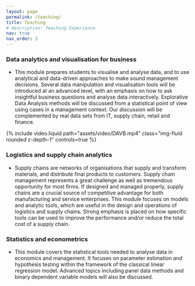 ```yaml
---
layout: page
permalink: /teaching/
title: Teaching
# description: Teaching Experience
nav: true
nav_order: 3
---
```


### Data analytics and visualisation for business
  <!-- * Global MBA, MSc Business Analytics -->
  * This module prepares students to visualise and analyse data, and to use analytical and data-driven approaches to make sound management decisions. Several data manipulation and visualisation tools will be introduced at an advanced level, with an emphasis on how to ask insightful business questions and analyse data interactively. Explorative Data Analysis methods will be discussed from a statistical point of view using cases in a management context. Our discussion will be complemented by real data sets from IT, supply chain, retail and finance. 
  
<div class="row mt-3">
  <div class="col-sm mt-3 mt-md-0">
        {% include video.liquid path="assets/video/DAVB.mp4" class="img-fluid rounded z-depth-1" controls=true %}
  </div>
</div>
<!-- <div class="caption">
    A video introduction of the module.
</div> -->
 

### Logistics and supply chain analytics
  * Supply chains are networks of organisations that supply and transform materials, and distribute final products to customers. Supply chain management represents a great challenge as well as tremendous opportunity for most firms. If designed and managed properly, supply chains are a crucial source of competitive advantage for both manufacturing and service enterprises. This module focuses on models and analytic tools, which are useful in the design and operations of logistics and supply chains. Strong emphasis is placed on how specific tools can be used to improve the performance and/or reduce the total cost of a supply chain. 


### Statistics and econometrics
  * This module covers the statistical tools needed to analyse data in economics and management. It focuses on parameter estimation and hypothesis testing within the framework of the classical linear regression model. Advanced topics including panel data methods and binary dependent variable models will also be discussed. 

